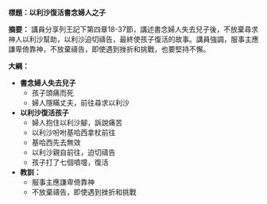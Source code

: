 **標題：以利沙復活書念婦人之子**

**摘要：**
講員分享列王記下第四章18-37節，講述書念婦人失去兒子後，不放棄尋求神人以利沙幫助，以利沙迫切禱告，最終使孩子復活的故事。講員強調，服事主應謙卑倚靠神，不放棄禱告，即使遇到挫折和挑戰，也要堅持不懈。

**大綱：**

* **書念婦人失去兒子**
    * 孩子頭痛而死
    * 婦人隱瞞丈夫，前往尋求以利沙
* **以利沙復活孩子**
    * 婦人抱住以利沙腳，訴說痛苦
    * 以利沙吩咐基哈西拿杖前往
    * 基哈西先去無效
    * 以利沙親自前往，迫切禱告
    * 孩子打了七個噴嚏，復活
* **教訓：**
    * 服事主應謙卑倚靠神
    * 不放棄禱告，即使遇到挫折和挑戰